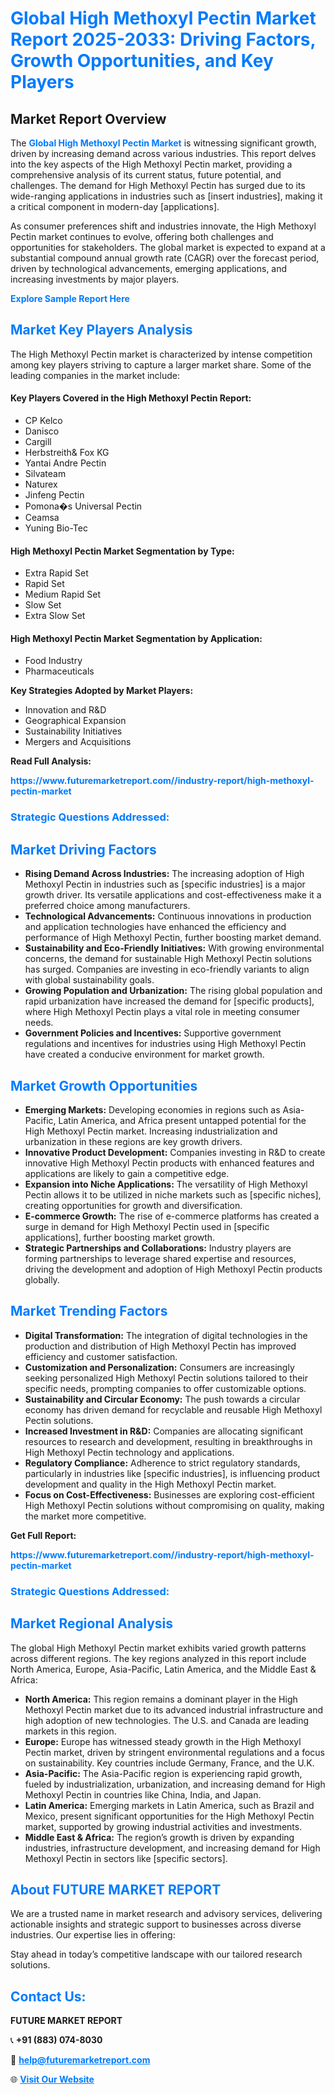 <h1 style="color: #007BFF;">Global High Methoxyl Pectin Market Report 2025-2033: Driving Factors, Growth Opportunities, and Key Players</h1>

<section id="overview">
<h2>Market Report Overview</h2>
<p>The <a href="https://www.futuremarketreport.com//industry-report/high-methoxyl-pectin-market" style="color: #007BFF; text-decoration: none;"><strong>Global High Methoxyl Pectin Market</strong></a> is witnessing significant growth, driven by increasing demand across various industries. This report delves into the key aspects of the High Methoxyl Pectin market, providing a comprehensive analysis of its current status, future potential, and challenges. The demand for High Methoxyl Pectin has surged due to its wide-ranging applications in industries such as [insert industries], making it a critical component in modern-day [applications].</p>
<p>As consumer preferences shift and industries innovate, the High Methoxyl Pectin market continues to evolve, offering both challenges and opportunities for stakeholders. The global market is expected to expand at a substantial compound annual growth rate (CAGR) over the forecast period, driven by technological advancements, emerging applications, and increasing investments by major players.</p>
</section>

<section id="overview">
<p><a href="https://www.futuremarketreport.com//request-sample/reportId=88205" style="color: #007BFF; text-decoration: none;"><strong>Explore Sample Report Here</strong></a></p>
</section>

<section id="key-players">
<h2 style="color: #007BFF;">Market Key Players Analysis</h2>
<p>The High Methoxyl Pectin market is characterized by intense competition among key players striving to capture a larger market share. Some of the leading companies in the market include:</p>
<h4>Key Players Covered in the High Methoxyl Pectin Report:</h4>
<ul><li>CP Kelco</li><li>Danisco</li><li>Cargill</li><li>Herbstreith&amp; Fox KG</li><li>Yantai Andre Pectin</li><li>Silvateam</li><li>Naturex</li><li>Jinfeng Pectin</li><li>Pomona�s Universal Pectin</li><li>Ceamsa</li><li>Yuning Bio-Tec</li></ul>
<h4>High Methoxyl Pectin Market Segmentation by Type:</h4>
<ul><li>Extra Rapid Set</li><li>Rapid Set</li><li>Medium Rapid Set</li><li>Slow Set</li><li>Extra Slow Set</li></ul>

<h4>High Methoxyl Pectin Market Segmentation by Application:</h4>
<ul><li>Food Industry</li><li>Pharmaceuticals</li></ul>
<p><strong>Key Strategies Adopted by Market Players:</strong></p>
<ul>
<li>Innovation and R&D</li>
<li>Geographical Expansion</li>
<li>Sustainability Initiatives</li>
<li>Mergers and Acquisitions</li>
</ul>
</section>

<section>
<p><strong>Read Full Analysis: </strong></p><a href="https://www.futuremarketreport.com//industry-report/high-methoxyl-pectin-market" style="color: #007BFF; text-decoration: none;"><strong>https://www.futuremarketreport.com//industry-report/high-methoxyl-pectin-market</strong></a>
<h3 style="color: #007BFF;">Strategic Questions Addressed:</h3>
</section>

<section id="driving-factors">
<h2 style="color: #007BFF;">Market Driving Factors</h2>
<ul>
<li><strong>Rising Demand Across Industries:</strong> The increasing adoption of High Methoxyl Pectin in industries such as [specific industries] is a major growth driver. Its versatile applications and cost-effectiveness make it a preferred choice among manufacturers.</li>
<li><strong>Technological Advancements:</strong> Continuous innovations in production and application technologies have enhanced the efficiency and performance of High Methoxyl Pectin, further boosting market demand.</li>
<li><strong>Sustainability and Eco-Friendly Initiatives:</strong> With growing environmental concerns, the demand for sustainable High Methoxyl Pectin solutions has surged. Companies are investing in eco-friendly variants to align with global sustainability goals.</li>
<li><strong>Growing Population and Urbanization:</strong> The rising global population and rapid urbanization have increased the demand for [specific products], where High Methoxyl Pectin plays a vital role in meeting consumer needs.</li>
<li><strong>Government Policies and Incentives:</strong> Supportive government regulations and incentives for industries using High Methoxyl Pectin have created a conducive environment for market growth.</li>
</ul>
</section>

<section id="growth-opportunities">
<h2 style="color: #007BFF;">Market Growth Opportunities</h2>
<ul>
<li><strong>Emerging Markets:</strong> Developing economies in regions such as Asia-Pacific, Latin America, and Africa present untapped potential for the High Methoxyl Pectin market. Increasing industrialization and urbanization in these regions are key growth drivers.</li>
<li><strong>Innovative Product Development:</strong> Companies investing in R&D to create innovative High Methoxyl Pectin products with enhanced features and applications are likely to gain a competitive edge.</li>
<li><strong>Expansion into Niche Applications:</strong> The versatility of High Methoxyl Pectin allows it to be utilized in niche markets such as [specific niches], creating opportunities for growth and diversification.</li>
<li><strong>E-commerce Growth:</strong> The rise of e-commerce platforms has created a surge in demand for High Methoxyl Pectin used in [specific applications], further boosting market growth.</li>
<li><strong>Strategic Partnerships and Collaborations:</strong> Industry players are forming partnerships to leverage shared expertise and resources, driving the development and adoption of High Methoxyl Pectin products globally.</li>
</ul>
</section>

<section id="trending-factors">
<h2 style="color: #007BFF;">Market Trending Factors</h2>
<ul>
<li><strong>Digital Transformation:</strong> The integration of digital technologies in the production and distribution of High Methoxyl Pectin has improved efficiency and customer satisfaction.</li>
<li><strong>Customization and Personalization:</strong> Consumers are increasingly seeking personalized High Methoxyl Pectin solutions tailored to their specific needs, prompting companies to offer customizable options.</li>
<li><strong>Sustainability and Circular Economy:</strong> The push towards a circular economy has driven demand for recyclable and reusable High Methoxyl Pectin solutions.</li>
<li><strong>Increased Investment in R&D:</strong> Companies are allocating significant resources to research and development, resulting in breakthroughs in High Methoxyl Pectin technology and applications.</li>
<li><strong>Regulatory Compliance:</strong> Adherence to strict regulatory standards, particularly in industries like [specific industries], is influencing product development and quality in the High Methoxyl Pectin market.</li>
<li><strong>Focus on Cost-Effectiveness:</strong> Businesses are exploring cost-efficient High Methoxyl Pectin solutions without compromising on quality, making the market more competitive.</li>
</ul>
</section>

<section>
<p><strong>Get Full Report: </strong></p><a href="https://www.futuremarketreport.com//industry-report/high-methoxyl-pectin-market" style="color: #007BFF; text-decoration: none;"><strong>https://www.futuremarketreport.com//industry-report/high-methoxyl-pectin-market</strong></a>
<h3 style="color: #007BFF;">Strategic Questions Addressed:</h3>
</section>


<section id="regional-analysis">
<h2 style="color: #007BFF;">Market Regional Analysis</h2>
<p>The global High Methoxyl Pectin market exhibits varied growth patterns across different regions. The key regions analyzed in this report include North America, Europe, Asia-Pacific, Latin America, and the Middle East & Africa:</p>
<ul>
<li><strong>North America:</strong> This region remains a dominant player in the High Methoxyl Pectin market due to its advanced industrial infrastructure and high adoption of new technologies. The U.S. and Canada are leading markets in this region.</li>
<li><strong>Europe:</strong> Europe has witnessed steady growth in the High Methoxyl Pectin market, driven by stringent environmental regulations and a focus on sustainability. Key countries include Germany, France, and the U.K.</li>
<li><strong>Asia-Pacific:</strong> The Asia-Pacific region is experiencing rapid growth, fueled by industrialization, urbanization, and increasing demand for High Methoxyl Pectin in countries like China, India, and Japan.</li>
<li><strong>Latin America:</strong> Emerging markets in Latin America, such as Brazil and Mexico, present significant opportunities for the High Methoxyl Pectin market, supported by growing industrial activities and investments.</li>
<li><strong>Middle East & Africa:</strong> The region’s growth is driven by expanding industries, infrastructure development, and increasing demand for High Methoxyl Pectin in sectors like [specific sectors].</li>
</ul>
</section>

<footer>
<h2 style="color: #007BFF;">About FUTURE MARKET REPORT</h2>
<p>We are a trusted name in market research and advisory services, delivering actionable insights and strategic support to businesses across diverse industries. Our expertise lies in offering:</p>

<p>Stay ahead in today’s competitive landscape with our tailored research solutions.</p>

<h2 style="color: #007BFF;">Contact Us:</h2>
<p><strong>FUTURE MARKET REPORT</strong></p>
<p>📞 <strong>+91 (883) 074-8030</strong></p>
<p>📧 <strong><a href="mailto:help@futuremarketreport.com" style="color: #007BFF;">help@futuremarketreport.com</a></strong></p>
<p>🌐 <strong><a href="https://www.futuremarketreport.com/" style="color: #007BFF;">Visit Our Website</a></strong></p>
</footer>